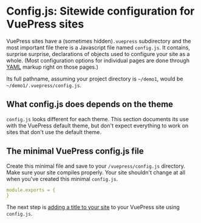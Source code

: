 # Config.js: Sitewide configuration for VuePress sites

VuePress sites have a (sometimes hidden)`.vuepress`  subdirectory and the
most important file there is a Javascript file named `config.js`.
It contains, surprise surprise, declarations of objects used to configure your site
as a whole. (Most configuration options for individual pages are done
through [YAML](./default2.md) markup right on those pages.)

Its full pathname, assuming your project directory is `~/demo1`, would be
`~/demo1/.vuepress/config.js`.

## What config.js does depends on the theme

`config.js` looks different for each theme. This section documents its use with the 
VuePress default theme, but don't expect everything to work on sites
that don't use the default theme.

## The minimal VuePress config.js file

Create this minimal file and save to your `/vuepress/config.js` directory. Make sure your
site compiles properly. Your site shouldn't change at all when you've created
this minimal `config.js`. 

```yaml
module.exports = {
}
```
The next step is [adding a title to your site](./config-title.md) to your VuePress site using `config.js`.
